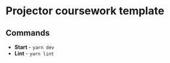 # Projector coursework template

## Commands

-   **Start** - `yarn dev`
-   **Lint** - `yarn lint`
